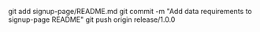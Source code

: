 git add signup-page/README.md
git commit -m "Add data requirements to signup-page README"
git push origin release/1.0.0
